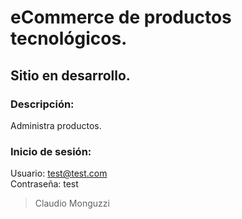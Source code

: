 # eCommerce de productos tecnológicos.

## Sitio en desarrollo.

### Descripción:
Administra productos.

### Inicio de sesión:
Usuario: test@test.com </br>
Contraseña: test

> Claudio Monguzzi
